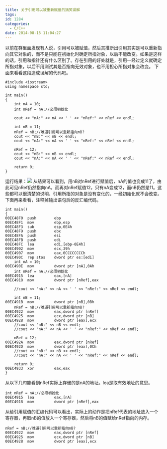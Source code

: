 ```yaml
---
title: 关于引用可以被重新赋值的搞笑误解
tags:
id: 1284
categories:
  - C/C++
date: 2014-08-15 11:04:27
---
```


以前在群里面发现有人说，引用可以被赋值，然后其推断出引用其实是可以重新指向其它对象的，而不是只能在初始化时确定所指对象，以后不能改变。如果是这样的话，引用和指针还有什么区别了。存在引用的好处就是，引用一经过定义就确定所指对象，以后不用测试其是否指向无效对象，也不用担心所指对象会改变。
下面来看看这段造成误解的代码吧。

``` stylus
#include <iostream>
using namespace std;

int main()
{
    int nA = 10;
    int nRef = nA;//必须初始化

    cout << "nA:" << nA << ' ' << "nRef:" << nRef << endl;

    int nB = 11;
    nRef = nB;//难道引用可以重新指向nB?
    cout << "nB:" << nB << endl;
    cout << "nA:" << nA << ' ' << "nRef:" << nRef << endl;

    nRef = 12;
    cout << "nB:" << nB << endl;
    cout << "nA:" << nA << ' ' << "nRef:" << nRef << endl;

    return 0;
}
```

运行结果：![](https://c2.staticflickr.com/8/7748/26842243484_a7c00a4ac5_o.png)
从结果可以看到，用nB对nRef进行赋值后，nA的值也变成11了，由此可见nRef仍然指向nA。而再对nRef赋值12，只有nA变成12，而nB仍然是11。这些都可以很清楚的说明，引用所指的对象是没有变化的，一经初始化就不会改变。
下面再来看看，注释掉输出语句后的反汇编代码。

``` stylus
int main()
{
00EC48F0  push        ebp  
00EC48F1  mov         ebp,esp  
00EC48F3  sub         esp,0E4h  
00EC48F9  push        ebx  
00EC48FA  push        esi  
00EC48FB  push        edi  
00EC48FC  lea         edi,[ebp-0E4h]  
00EC4902  mov         ecx,39h  
00EC4907  mov         eax,0CCCCCCCCh  
00EC490C  rep stos    dword ptr es:[edi]  
    int nA = 10;
00EC490E  mov         dword ptr [nA],0Ah  
    int nRef = nA;//必须初始化
00EC4915  lea         eax,[nA]  
00EC4918  mov         dword ptr [nRef],eax  

    //cout << "nA:" << nA << ' ' << "nRef:" << nRef << endl;

    int nB = 11;
00EC491B  mov         dword ptr [nB],0Bh  
    nRef = nB;//难道引用可以重新指向nB?
00EC4922  mov         eax,dword ptr [nRef]  
00EC4925  mov         ecx,dword ptr [nB]  
00EC4928  mov         dword ptr [eax],ecx  
    //cout << "nB:" << nB << endl;
    //cout << "nA:" << nA << ' ' << "nRef:" << nRef << endl;

    nRef = 12;
00EC492A  mov         eax,dword ptr [nRef]  
00EC492D  mov         dword ptr [eax],0Ch  
    //cout << "nB:" << nB << endl;
    //cout << "nA:" << nA << ' ' << "nRef:" << nRef << endl;

    return 0;
00EC4933  xor         eax,eax  
}
```

从以下几句能看到nRef实际上存储的是nA的地址。lea是取有效地址的意思。

``` stylus
int nRef = nA;//必须初始化
00EC4915  lea         eax,[nA]  
00EC4918  mov         dword ptr [nRef],eax  
```

从给引用赋值的汇编代码可以看出，实际上的动作是把nRef代表的地址放入一个寄存器，再取nB的值放入一个寄存器，然后将nB的值赋给nRef指向的内存。

``` stylus
nRef = nB;//难道引用可以重新指向nB?
00EC4922  mov         eax,dword ptr [nRef]  
00EC4925  mov         ecx,dword ptr [nB]  
00EC4928  mov         dword ptr [eax],ecx  
```